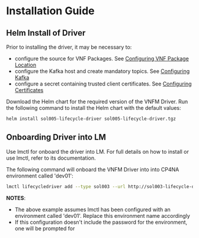 # Installation Guide

## Helm Install of Driver

Prior to installing the driver, it may be necessary to:
 - configure the source for VNF Packages. See [Configuring VNF Package Location](ConfiguringVNFPackageLocation.md)
 - configure the Kafka host and create mandatory topics. See [Configuring Kafka](ConfiguringKafka.md)
 - configure a secret containing trusted client certificates. See [Configuring Certificates](ConfiguringCertificates.md)


Download the Helm chart for the required version of the VNFM Driver. Run the following command to install the Helm chart with the default values:

```bash
helm install sol005-lifecycle-driver sol005-lifecycle-driver.tgz
```

## Onboarding Driver into LM

Use lmctl for onboard the driver into LM. For full details on how to install or use lmctl, refer to its documentation.

The following command will onboard the VNFM Driver into into CP4NA environment called 'dev01':

```bash
lmctl lifecycledriver add --type sol003 --url http://sol003-lifecycle-driver:8296 dev01
```

**NOTES**:
- The above example assumes lmctl has been configured with an environment called 'dev01'. Replace this environment name accordingly
- If this configuration doesn't include the password for the environment, one will be prompted for
